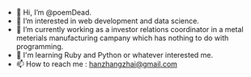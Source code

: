 - 👋 Hi, I’m @poemDead.
- 👀 I’m interested in web development and data science.
- :construction_worker: I’m currently working as a investor relations coordinator in a metal meterials manufacturing campany which has nothing to do with programming.
- 🌱 I'm learning Ruby and Python or whatever interested me.
- 📫 How to reach me : hanzhangzhai@gmail.com

<!---
poemDead/poemDead is a ✨ special ✨ repository because its `README.md` (this file) appears on your GitHub profile.
You can click the Preview link to take a look at your changes.
--->

